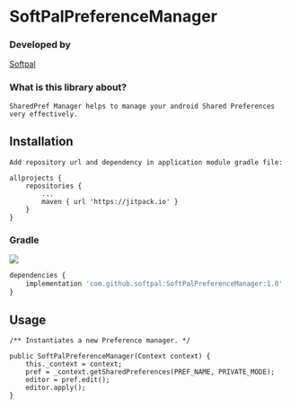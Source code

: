 # SoftPalPreferenceManager


### Developed by
[Softpal](https://www.github.com/softpal)


### What is this library about?

    SharedPref Manager helps to manage your android Shared Preferences very effectively.
    
  
  ## Installation

    Add repository url and dependency in application module gradle file:
  
	allprojects {
		repositories {
			...
			maven { url 'https://jitpack.io' }
		}
	}

### Gradle
[![](https://jitpack.io/v/softpal/SoftPalPreferenceManager.svg)](https://jitpack.io/#softpal/SoftPalPreferenceManager)
```javascript
dependencies {
    implementation 'com.github.softpal:SoftPalPreferenceManager:1.0'
}
```
## Usage

	/** Instantiates a new Preference manager. */

	public SoftPalPreferenceManager(Context context) {
		this._context = context;
		pref = _context.getSharedPreferences(PREF_NAME, PRIVATE_MODE);
		editor = pref.edit();
		editor.apply();
	}


